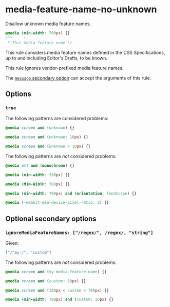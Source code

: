 # media-feature-name-no-unknown

Disallow unknown media feature names.

<!-- prettier-ignore -->
```css
@media (min-width: 700px) {}
/**     ↑
 * This media feature name */
```

This rule considers media feature names defined in the CSS Specifications, up to and including Editor's Drafts, to be known.

This rule ignores vendor-prefixed media feature names.

The [`message` secondary option](https://github.com/stylelint/stylelint/tree/15.10.2/docsuser-guideconfigure.md#message) can accept the arguments of this rule.

## Options

### `true`

The following patterns are considered problems:

<!-- prettier-ignore -->
```css
@media screen and (unknown) {}
```

<!-- prettier-ignore -->
```css
@media screen and (unknown: 10px) {}
```

<!-- prettier-ignore -->
```css
@media screen and (unknown > 10px) {}
```

The following patterns are _not_ considered problems:

<!-- prettier-ignore -->
```css
@media all and (monochrome) {}
```

<!-- prettier-ignore -->
```css
@media (min-width: 700px) {}
```

<!-- prettier-ignore -->
```css
@media (MIN-WIDTH: 700px) {}
```

<!-- prettier-ignore -->
```css
@media (min-width: 700px) and (orientation: landscape) {}
```

<!-- prettier-ignore -->
```css
@media (-webkit-min-device-pixel-ratio: 2) {}
```

## Optional secondary options

### `ignoreMediaFeatureNames: ["/regex/", /regex/, "string"]`

Given:

```json
["/^my-/", "custom"]
```

The following patterns are _not_ considered problems:

<!-- prettier-ignore -->
```css
@media screen and (my-media-feature-name) {}
```

<!-- prettier-ignore -->
```css
@media screen and (custom: 10px) {}
```

<!-- prettier-ignore -->
```css
@media screen and (100px < custom < 700px) {}
```

<!-- prettier-ignore -->
```css
@media (min-width: 700px) and (custom: 10px) {}
```
